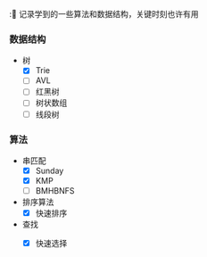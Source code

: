 ::blue_book: 记录学到的一些算法和数据结构，关键时刻也许有用

### 数据结构

* 树
  * [x] Trie
  * [ ] AVL
  * [ ] 红黑树
  * [ ] 树状数组
  * [ ] 线段树

### 算法

* 串匹配
  * [x] Sunday
  * [x] KMP
  * [ ] BMHBNFS

* 排序算法
  * [x] 快速排序

* 查找
  * [x] 快速选择


